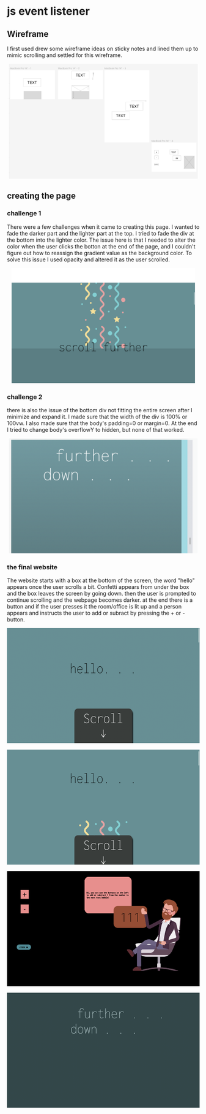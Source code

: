 # js event listener

## Wireframe
I first used drew some wireframe ideas on sticky notes and lined them up to mimic scrolling and settled for this wireframe.
<p align="center">
  <img src="w1.png" height="300"/>
</p>

## creating the page
### challenge 1
There were a few challenges when it came to creating this page. I wanted to fade the darker part and the lighter part at the top. I tried to fade the div at the bottom into the lighter color. The issue here is that I needed to alter the color when the user clicks the botton at the end of the page, and I couldn't figure out how to reassign the gradient value as the background color. To solve this issue I used opacity and altered it as the user scrolled.  
<p align="center">
  <img src="website_1.png" height="300"/>
</p>

### challenge 2
there is also the issue of the bottom div not fitting the entire screen after I minimize and expand it. I made sure that the width of the div is 100% or 100vw. I also made sure that the body's padding=0 or margin=0. At the end I tried to change body's overflowY to hidden, but none of that worked.
<p align="center">
  <img src="website_4.png" height="300"/>
</p>

### the final website
The website starts with a box at the bottom of the screen, the word "hello" appears once the user scrolls a bit. Confetti appears from under the box and the box leaves the screen by going down.
then the user is prompted to continue scrolling and the webpage becomes darker. at the end there is a button and if the user presses it the room/office is lit up and a person appears and instructs the user to add or subract by pressing the + or - button.
<p align="center">
  <img src="website_2.png" height="300"/>
</p>
<p align="center">
  <img src="website_6.png" height="300"/>
</p>
<p align="center">
  <img src="website_3.png" height="300"/>
</p>
<p align="center">
  <img src="website_5.png" height="300"/>
</p>
